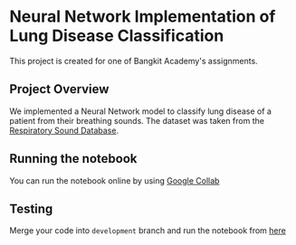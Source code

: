 # Neural Network Implementation of Lung Disease Classification
This project is created for one of Bangkit Academy's assignments.
## Project Overview
We implemented a Neural Network model to classify lung disease of a patient from their breathing sounds. The dataset was taken from the [Respiratory Sound Database](https://www.kaggle.com/vbookshelf/respiratory-sound-database).
## Running the notebook
You can run the notebook online by using
[Google Collab](https://colab.research.google.com/github/ngoding/bangkit-project/blob/master/main-notebook.ipynb)
## Testing
Merge your code into `development` branch and run the notebook from [here](https://colab.research.google.com/github/ngoding/bangkit-project/blob/development/main-notebook.ipynb)
